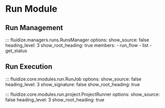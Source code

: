 # Run Module

## Run Management

::: fluidize.managers.runs.RunsManager
    options:
      show_source: false
      heading_level: 3
      show_root_heading: true
      members:
        - run_flow
        - list
        - get_status

## Run Execution

::: fluidize.core.modules.run.RunJob
    options:
      show_source: false
      heading_level: 3
      show_signature: false
      show_root_heading: true

::: fluidize.core.modules.run.project.ProjectRunner
    options:
      show_source: false
      heading_level: 3
      show_root_heading: true
